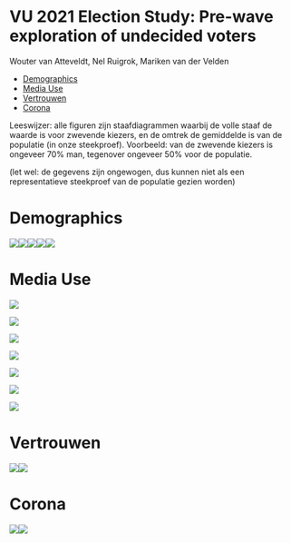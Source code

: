 VU 2021 Election Study: Pre-wave exploration of undecided voters
================
Wouter van Atteveldt, Nel Ruigrok, Mariken van der Velden

  - [Demographics](#demographics)
  - [Media Use](#media-use)
  - [Vertrouwen](#vertrouwen)
  - [Corona](#corona)

Leeswijzer: alle figuren zijn staafdiagrammen waarbij de volle staaf de
waarde is voor zwevende kiezers, en de omtrek de gemiddelde is van de
populatie (in onze steekproef). Voorbeeld: van de zwevende kiezers is
ongeveer 70% man, tegenover ongeveer 50% voor de populatie.

(let wel: de gegevens zijn ongewogen, dus kunnen niet als een
representatieve steekproef van de populatie gezien worden)

# Demographics

![](figures/wave0_demo-1.png)<!-- -->![](figures/wave0_demo-2.png)<!-- -->![](figures/wave0_demo-3.png)<!-- -->![](figures/wave0_demo-4.png)<!-- -->![](figures/wave0_demo-5.png)<!-- -->

# Media Use

![](figures/wave0_I1-1.png)<!-- -->

![](figures/wave0_I2-1.png)<!-- -->

![](figures/wave0_I3-1.png)<!-- -->

![](figures/wave0_I4-1.png)<!-- -->

![](figures/wave0_I5-1.png)<!-- -->

![](figures/wave0_I6-1.png)<!-- -->

![](figures/wave0_I7-1.png)<!-- -->

# Vertrouwen

![](figures/wave0_trust-1.png)<!-- -->![](figures/wave0_trust-2.png)<!-- -->

# Corona

![](figures/wave0_covid-1.png)<!-- -->![](figures/wave0_covid-2.png)<!-- -->
